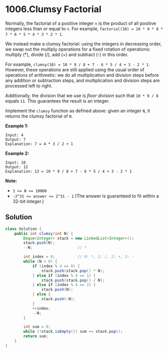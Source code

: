 # 1006.Clumsy Factorial

Normally, the factorial of a positive integer `n` is the product of all positive integers less than or equal to `n`.  For example, `factorial(10) = 10 * 9 * 8 * 7 * 6 * 5 * 4 * 3 * 2 * 1`.

We instead make a clumsy factorial: using the integers in decreasing order, we swap out the multiply operations for a fixed rotation of operations: multiply (*), divide (/), add (+) and subtract (-) in this order.

For example, `clumsy(10) = 10 * 9 / 8 + 7 - 6 * 5 / 4 + 3 - 2 * 1`.  However, these operations are still applied using the usual order of operations of arithmetic: we do all multiplication and division steps before any addition or subtraction steps, and multiplication and division steps are processed left to right.

Additionally, the division that we use is *floor division* such that `10 * 9 / 8` equals `11`.  This guarantees the result is an integer.

Implement the `clumsy` function as defined above: given an integer `N`, it returns the clumsy factorial of `N`.

**Example 1:**
```text
Input: 4
Output: 7
Explanation: 7 = 4 * 3 / 2 + 1
```
**Example 2:**
```text
Input: 10
Output: 12
Explanation: 12 = 10 * 9 / 8 + 7 - 6 * 5 / 4 + 3 - 2 * 1
```

**Note:**

* `1 <= N <= 10000`
* `-2^31 <= answer <= 2^31 - 1`  (The answer is guaranteed to fit within a 32-bit integer.)

## Solution

```java
class Solution {
    public int clumsy(int N) {
        Deque<Integer> stack = new LinkedList<Integer>();
        stack.push(N);
        --N;					// *

        int index = 0;			// 0: *, 1: /, 2: +, 3: -
        while (N > 0) {
            if (index % 4 == 0) {
                stack.push(stack.pop() * N);
            } else if (index % 4 == 1) {
                stack.push(stack.pop() / N);
            } else if (index % 4 == 2) {
                stack.push(N);
            } else {
                stack.push(-N);
            }
            ++index;
            --N;
        }

        int sum = 0;
        while (!stack.isEmpty()) sum += stack.pop();
        return sum;
    }
}
```



